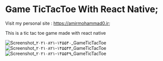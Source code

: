 # Game TicTacToe With React Native;

Visit my personal site : https://amirmohammad0.ir;

This is a tic tac toe game made with react native

![Screenshot_۲۰۲۱۰۸۲۱-۱۴۵۵۴۰_GameTicTacToe](https://user-images.githubusercontent.com/74311184/130319044-a0e18d47-7c0d-42e9-b116-47d5720a7cd3.jpg)
![Screenshot_۲۰۲۱۰۸۲۱-۱۴۵۵۴۴_GameTicTacToe](https://user-images.githubusercontent.com/74311184/130319045-18345893-909d-47a7-aba2-ba84411e973b.jpg)
![Screenshot_۲۰۲۱۰۸۲۱-۱۴۵۵۴۹_GameTicTacToe](https://user-images.githubusercontent.com/74311184/130319048-43f8b346-7276-408e-8b78-443dc5f3d389.jpg)

